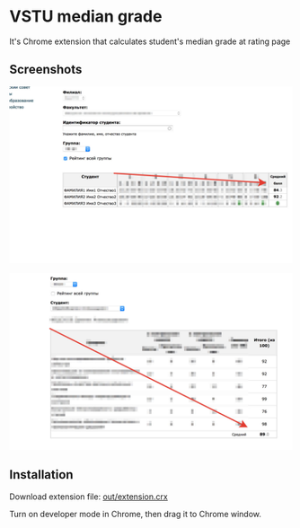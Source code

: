 # VSTU median grade 

It's Chrome extension that calculates student's median grade at rating page

## Screenshots

![screen-1](./assets/screen-1.jpg)

![screen-2](./assets/screen-2.jpg)

## Installation

Download extension file:  [out/extension.crx](https://github.com/ColCh/vstu-median-grade/raw/master/out/extension.crx)

Turn on developer mode in Chrome, then drag it to Chrome window.